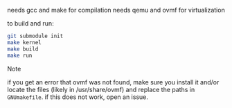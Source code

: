 needs gcc and make for compilation
needs qemu and ovmf for virtualization

to build and run:

```bash
git submodule init
make kernel
make build
make run
```

> [!NOTE]
> if you get an error that ovmf was not found, make sure you install it and/or locate the files (likely in /usr/share/ovmf) and replace the paths in `GNUmakefile`. if this does not work, open an issue.
